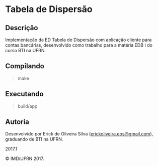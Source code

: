 # Tabela de Dispersão

## Descrição

Implementação da ED Tabela de Dispersão com aplicação cliente para contas bancárias, desenvolvido como trabalho para a
matéria EDB I do curso BTI na UFRN.

## Compilando

>make

## Executando

>build/app

## Autoria

Desenvolvido por Erick de Oliveira Silva (<erickoliveira.eos@gmail.com>), graduando de BTI na UFRN.

2017.1

&copy; IMD/UFRN 2017.